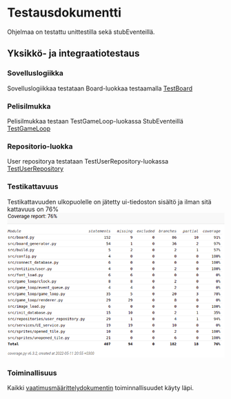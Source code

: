 # Testausdokumentti
Ohjelmaa on testattu unittestilla sekä stubEventeillä.
## Yksikkö- ja integraatiotestaus
### Sovelluslogiikka
Sovelluslogiikkaa testataan Board-luokkaa testaamalla [TestBoard](https://github.com/justusmarttila/ot-harjoitustyo/blob/master/minesweeper-game/src/tests/board_test.py)
### Pelisilmukka
Pelisilmukkaa testaan TestGameLoop-luokassa StubEventeillä [TestGameLoop](https://github.com/justusmarttila/ot-harjoitustyo/blob/master/minesweeper-game/src/tests/game_loop_test.py)
### Repositorio-luokka
User repositorya testataan TestUserRepository-luokassa [TestUserRepository](https://github.com/justusmarttila/ot-harjoitustyo/blob/master/minesweeper-game/src/tests/user_repository_test.py)
### Testikattavuus
Testikattavuuden ulkopuolelle on jätetty ui-tiedoston sisältö ja ilman sitä kattavuus on 76%
![](./kuvat/coverage-report.png)
### Toiminallisuus
Kaikki [vaatimusmäärittelydokumentin](https://github.com/justusmarttila/ot-harjoitustyo/blob/master/minesweeper-game/dokumentaatio/vaatimusmaarittely.md) toiminnallisuudet käyty läpi.
